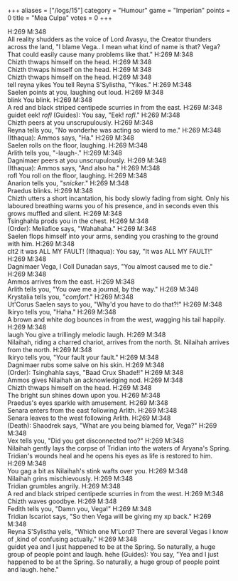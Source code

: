 +++
aliases = ["/logs/15"]
category = "Humour"
game = "Imperian"
points = 0
title = "Mea Culpa"
votes = 0
+++

H:269 M:348  
All reality shudders as the voice of Lord Avasyu, the Creator thunders across 
the land, "I blame Vega.. I mean what kind of name is that? Vega? That could 
easily cause many problems like that."
H:269 M:348  
Chizth thwaps himself on the head.
H:269 M:348  
Chizth thwaps himself on the head.
H:269 M:348  
Chizth thwaps himself on the head.
H:269 M:348  
tell reyna yikes
You tell Reyna S'Sylistha, "Yikes."
H:269 M:348  
Saelen points at you, laughing out loud.
H:269 M:348  
blink
You blink.
H:269 M:348  
A red and black striped centipede scurries in from the east.
H:269 M:348  
guidet eek!  *rofl*
(Guides): You say, "Eek! *rofl*."
H:269 M:348  
Chizth peers at you unscrupulously.
H:269 M:348  
Reyna tells you, "No wonderhe was acting so wierd to me."
H:269 M:348  
(Ithaqua): Ammos says, "Ha."
H:269 M:348  
Saelen rolls on the floor, laughing.
H:269 M:348  
Arlith tells you, "-laugh-."
H:269 M:348  
Dagnimaer peers at you unscrupulously.
H:269 M:348  
(Ithaqua): Ammos says, "And also ha."
H:269 M:348  
rofl
You roll on the floor, laughing.
H:269 M:348  
Anarion tells you, "*snicker*."
H:269 M:348  
Praedus blinks.
H:269 M:348  
Chizth utters a short incantation, his body slowly fading from sight. Only his 
laboured breathing warns you of his presence, and in seconds even this grows 
muffled and silent.
H:269 M:348  
Tsinghahla prods you in the chest.
H:269 M:348  
(Order): Meliafice says, "Wahahaha."
H:269 M:348  
Saelen flops himself into your arms, sending you crashing to the ground with 
him.
H:269 M:348  
clt2 it was ALL MY FAULT!
(Ithaqua): You say, "It was ALL MY FAULT!"
H:269 M:348  
Dagnimaer Vega, I Coll Dunadan says, "You almost caused me to die."
H:269 M:348  
Ammos arrives from the east.
H:269 M:348  
Arlith tells you, "You owe me a journal, by the way."
H:269 M:348  
Krystalia tells you, "*comfort*."
H:269 M:348  
Ut'Corus Saelen says to you, "Why'd you have to do that?!"
H:269 M:348  
Ikiryo tells you, "Haha."
H:269 M:348  
A brown and white dog bounces in from the west, wagging his tail happily.
H:269 M:348  
laugh
You give a trillingly melodic laugh.
H:269 M:348  
Nilaihah, riding a charred chariot, arrives from the north.
St. Nilaihah arrives from the north.
H:269 M:348  
Ikiryo tells you, "Your fault your fault."
H:269 M:348  
Dagnimaer rubs some salve on his skin.
H:269 M:348  
(Order): Tsinghahla says, "Baad Crux Shade!!"
H:269 M:348  
Ammos gives Nilaihah an acknowledging nod.
H:269 M:348  
Chizth thwaps himself on the head.
H:269 M:348  
The bright sun shines down upon you.
H:269 M:348  
Praedus's eyes sparkle with amusement.
H:269 M:348  
Senara enters from the east following Arlith.
H:269 M:348  
Senara leaves to the west following Arlith.
H:269 M:348  
(Death): Shaodrek says, "What are you being blamed for, Vega?"
H:269 M:348  
Vex tells you, "Did you get disconnected too?"
H:269 M:348  
Nilaihah gently lays the corpse of Tridian into the waters of Aryana's Spring.
Tridian's wounds heal and he opens his eyes as life is restored to him.
H:269 M:348  
You gag a bit as Nilaihah's stink wafts over you.
H:269 M:348  
Nilaihah grins mischievously.
H:269 M:348  
Tridian grumbles angrily.
H:269 M:348  
A red and black striped centipede scurries in from the west.
H:269 M:348  
Chizth waves goodbye.
H:269 M:348  
Fedith tells you, "Damn you, Vega!"
H:269 M:348  
Tridian Iscariot says, "So then Vega will be giving my xp back."
H:269 M:348  
Reyna S'Sylistha yells, "Which one M'Lord? There are several Vegas I know of 
,kind of confusing actually."
H:269 M:348  
guidet yea and I just happened to be at the Spring.  So naturally, a huge group of people point and laugh.  hehe
(Guides): You say, "Yea and I just happened to be at the Spring. So naturally, 
a huge group of people point and laugh. hehe."
